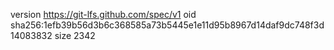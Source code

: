 version https://git-lfs.github.com/spec/v1
oid sha256:1efb39b56d3b6c368585a73b5445e1e11d95b8967d14daf9dc748f3d14083832
size 2342
